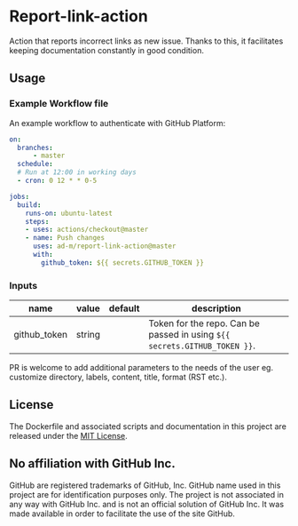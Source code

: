 # Report-link-action

Action that reports incorrect links as new issue. Thanks to this, it facilitates keeping documentation constantly in good condition.

## Usage

### Example Workflow file

An example workflow to authenticate with GitHub Platform:

```yaml
on:
  branches:
      - master
  schedule:
  # Run at 12:00 in working days
  - cron: 0 12 * * 0-5

jobs:
  build:
    runs-on: ubuntu-latest
    steps:
    - uses: actions/checkout@master
    - name: Push changes
      uses: ad-m/report-link-action@master
      with:
        github_token: ${{ secrets.GITHUB_TOKEN }}
```

### Inputs

| name | value | default | description |
| ---- | ----- | ------- | ----------- |
| github_token | string | | Token for the repo. Can be passed in using `${{ secrets.GITHUB_TOKEN }}`. |

PR is welcome to add additional parameters to the needs of the user eg. customize directory, labels, content, title, format (RST etc.).

## License

The Dockerfile and associated scripts and documentation in this project are released under the [MIT License](LICENSE).

## No affiliation with GitHub Inc.

GitHub are registered trademarks of GitHub, Inc. GitHub name used in this project are for identification purposes only. The project is not associated in any way with GitHub Inc. and is not an official solution of GitHub Inc. It was made available in order to facilitate the use of the site GitHub.
